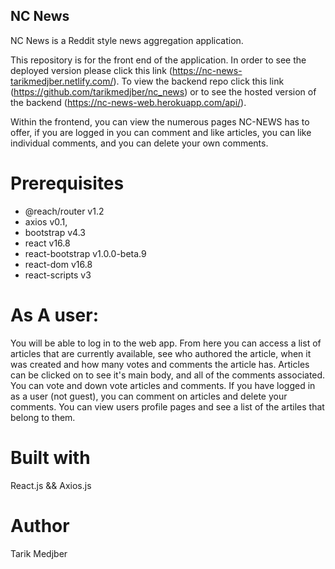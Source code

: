 ## NC News

NC News is a Reddit style news aggregation application.

This repository is for the front end of the application. In order to see the deployed version please click this link (https://nc-news-tarikmedjber.netlify.com/). To view the backend repo click this link (https://github.com/tarikmedjber/nc_news) or to see the hosted version of the backend (https://nc-news-web.herokuapp.com/api/).

Within the frontend, you can view the numerous pages NC-NEWS has to offer, if you are logged in you can comment and like articles, you can like individual comments, and you can delete your own comments.

# Prerequisites

- @reach/router v1.2
- axios v0.1,
- bootstrap v4.3
- react v16.8
- react-bootstrap v1.0.0-beta.9
- react-dom v16.8
- react-scripts v3

# As A user:

You will be able to log in to the web app. From here you can access a list of articles that are currently available, see who authored the article, when it was created and how many votes and comments the article has. Articles can be clicked on to see it's main body, and all of the comments associated. You can vote and down vote articles and comments. If you have logged in as a user (not guest), you can comment on  articles and delete your comments. You can view users profile pages and see a list of the artiles that belong to them. 

# Built with

React.js
&&
Axios.js

# Author

Tarik Medjber

